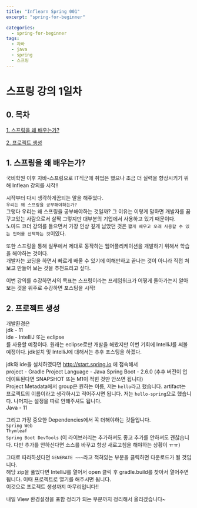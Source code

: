 ```yaml
---
title: "Inflearn Spring 001"
excerpt: "spring-for-beginner"

categories:
  - spring-for-beginner
tags:
  - 자바
  - java
  - spring
  - 스프링
---
```


# 스프링 강의 1일차

## 0. 목차

[1. 스프링을 왜 배우는가?](#1)

[2. 프로젝트 생성](#2)

## 1. 스프링을 왜 배우는가?

국비학원 이후 자바-스프링으로 IT직군에 취업은 했으나 조금 더 실력을 향상시키기 위해 Inflean 강의를 시작!!  

시작부터 다시 생각하게끔되는 말을 해주었다.  
`우리는 왜 스프링을 공부해야하는가?`  
그렇다 우리는 왜 스프링을 공부해야하는 것일까? 그 이유는 이렇게 말하면 개발자를 꿈꾸고있는 사람으로서 살짝 그렇지만 대부분의 기업에서 사용하고 있기 때문이다.  
노마드 코더 강의를 들으면서 가장 인상 깊게 남았던 것은 `짧게 배우고 오래 사용할 수 있는 언어를 선택하는 것`이였다.

또한 스프링을 통해 실무에서 제대로 동작하는 웹어플리케이션을 개발하기 위해서 학습을 해야하는 것이다.  
개발자는 코딩을 하면서 빠르게 배울 수 있기에 이해만하고 끝나는 것이 아니라 직접 쳐보고 만들어 보는 것을 추천드리고 싶다.

이번 강의를 수강하면서의 목표는 스프링이라는 프레임워크가 어떻게 돌아가는지 알아보는 것을 위주로 수강하면 포스팅을 시작!

## 2. 프로젝트 생성

개발환경은  
jdk - 11  
ide - IntelliJ 또는 eclipse  
를 사용할 예정이다. 원래는 eclipse로만 개발을 해봤지만 이번 기회에 IntelliJ를 써볼 예정이다. jdk설치 및 IntelliJ에 대해서는 추후 포스팅을 하겠다.

jdk와 ide을 설치하였다면 http://start.spring.io 에 접속해서  
project - Gradle Project
Language - Java
Spring Boot - 2.6.0 (추후 버전이 업데이트된다면 SNAPSHOT 또는 M1이 적힌 것만 안쓰면 됩니다)  
Project Metadata에서 group은 원하는 이름, 저는 `hello`라고 했습니다. artifact는 프로젝트의 이름이라고 생각하시고 적어주시면 됩니다. 저는 `hello-spring`으로 했습니다. 나머지는 설정을 따로 안해주셔도 됩니다.  
Java - 11

그리고 가장 중요한 Dependencies에서 꼭 더해야하는 것들입니다.  
`Spring Web`  
`Thymleaf`  
`Spring Boot DevTools` (이 라이브러리는 추가하셔도 좋고 추가를 안하셔도 괜찮습니다. 다만 추가를 안하신다면 소스를 바꾸고 항상 새로고침을 해야하는 상황이 ㅠㅠ)


그대로 따라하셨다면 `GENERATE ~~~`라고 적혀있는 부분을 클릭하면 다운로드가 될 것입니다.  
해당 zip을 풀었다면 IntelliJ를 열어서 open 클릭 후 gradle.build를 찾아서 열어주면 됩니다. 이때 프로젝트로 열기를 해주시면 됩니다.  
이것으로 프로젝트 생성까지 마무리입니다!!

내일 View 환경설정을 포함 정리가 되는 부분까지 정리해서 올리겠습니다~
